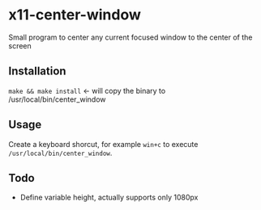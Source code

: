 # x11-center-window
Small program to center any current focused window to the center of the screen

## Installation

`make && make install` <- will copy the binary to /usr/local/bin/center_window

## Usage

Create a keyboard shorcut, for example `win+c` to execute `/usr/local/bin/center_window`.

## Todo

- Define variable height, actually supports only 1080px
